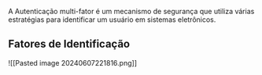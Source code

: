 
A Autenticação multi-fator é um mecanismo de segurança que utiliza várias estratégias para identificar um usuário em sistemas eletrônicos.

## Fatores de Identificação

![[Pasted image 20240607221816.png]]